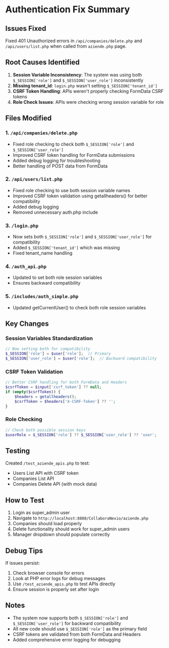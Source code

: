 # Authentication Fix Summary

## Issues Fixed
Fixed 401 Unauthorized errors in `/api/companies/delete.php` and `/api/users/list.php` when called from `aziende.php` page.

## Root Causes Identified

1. **Session Variable Inconsistency**: The system was using both `$_SESSION['role']` and `$_SESSION['user_role']` inconsistently
2. **Missing tenant_id**: `login.php` wasn't setting `$_SESSION['tenant_id']`
3. **CSRF Token Handling**: APIs weren't properly checking FormData CSRF tokens
4. **Role Check Issues**: APIs were checking wrong session variable for role

## Files Modified

### 1. `/api/companies/delete.php`
- Fixed role checking to check both `$_SESSION['role']` and `$_SESSION['user_role']`
- Improved CSRF token handling for FormData submissions
- Added debug logging for troubleshooting
- Better handling of POST data from FormData

### 2. `/api/users/list.php`
- Fixed role checking to use both session variable names
- Improved CSRF token validation using getallheaders() for better compatibility
- Added debug logging
- Removed unnecessary auth.php include

### 3. `/login.php`
- Now sets both `$_SESSION['role']` and `$_SESSION['user_role']` for compatibility
- Added `$_SESSION['tenant_id']` which was missing
- Fixed tenant_name handling

### 4. `/auth_api.php`
- Updated to set both role session variables
- Ensures backward compatibility

### 5. `/includes/auth_simple.php`
- Updated getCurrentUser() to check both role session variables

## Key Changes

### Session Variables Standardization
```php
// Now setting both for compatibility
$_SESSION['role'] = $user['role'];  // Primary
$_SESSION['user_role'] = $user['role'];  // Backward compatibility
```

### CSRF Token Validation
```php
// Better CSRF handling for both FormData and Headers
$csrfToken = $input['csrf_token'] ?? null;
if (empty($csrfToken)) {
    $headers = getallheaders();
    $csrfToken = $headers['X-CSRF-Token'] ?? '';
}
```

### Role Checking
```php
// Check both possible session keys
$userRole = $_SESSION['role'] ?? $_SESSION['user_role'] ?? 'user';
```

## Testing

Created `/test_aziende_apis.php` to test:
- Users List API with CSRF token
- Companies List API
- Companies Delete API (with mock data)

## How to Test

1. Login as super_admin user
2. Navigate to `http://localhost:8888/CollaboraNexio/aziende.php`
3. Companies should load properly
4. Delete functionality should work for super_admin users
5. Manager dropdown should populate correctly

## Debug Tips

If issues persist:
1. Check browser console for errors
2. Look at PHP error logs for debug messages
3. Use `/test_aziende_apis.php` to test APIs directly
4. Ensure session is properly set after login

## Notes

- The system now supports both `$_SESSION['role']` and `$_SESSION['user_role']` for backward compatibility
- All new code should use `$_SESSION['role']` as the primary field
- CSRF tokens are validated from both FormData and Headers
- Added comprehensive error logging for debugging